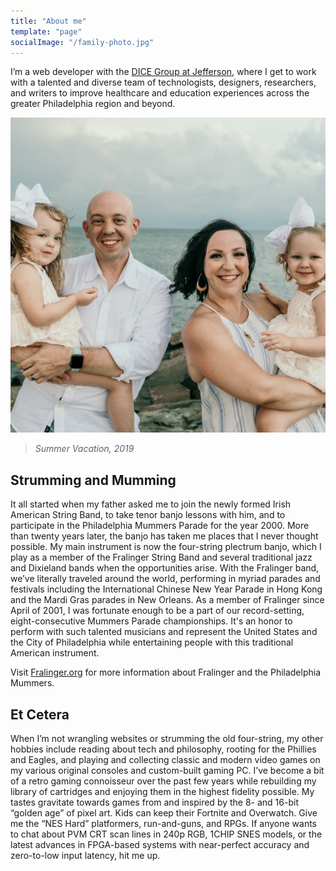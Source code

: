 ```yaml
---
title: "About me"
template: "page"
socialImage: "/family-photo.jpg"
---
```


I’m a web developer with the [DICE Group at Jefferson](https://dicegrp.org), where I get to work with a talented and diverse team of technologists, designers, researchers, and writers to improve healthcare and education experiences across the greater Philadelphia region and beyond.

![Summer Vacation, 2019](/family-photo.jpg "Summer Vacation, 2019")
> _Summer Vacation, 2019_

## Strumming and Mumming

It all started when my father asked me to join the newly formed Irish American String Band, to take tenor banjo lessons with him, and to participate in the Philadelphia Mummers Parade for the year 2000. More than twenty years later, the banjo has taken me places that I never thought possible.
My main instrument is now the four-string plectrum banjo, which I play as a member of the Fralinger String Band and several traditional jazz and Dixieland bands when the opportunities arise. With the Fralinger band, we’ve literally traveled around the world, performing in myriad parades and festivals including the International Chinese New Year Parade in Hong Kong and the Mardi Gras parades in New Orleans. As a member of Fralinger since April of 2001, I was fortunate enough to be a part of our record-setting, eight-consecutive Mummers Parade championships. It's an honor to perform with such talented musicians and represent the United States and the City of Philadelphia while entertaining people with this traditional American instrument.</p>
<p>Visit <a href="http://fralinger.org/">Fralinger.org</a> for more information about Fralinger and the Philadelphia Mummers.

## Et Cetera

When I’m not wrangling websites or strumming the old four-string, my other hobbies include reading about tech and philosophy, rooting for the Phillies and Eagles, and playing and collecting classic and modern video games on my various original consoles and custom-built gaming PC. 
I’ve become a bit of a retro gaming connoisseur over the past few years while rebuilding my library of cartridges and enjoying them in the highest fidelity possible. My tastes gravitate towards games from and inspired by the 8- and 16-bit “golden age” of pixel art. Kids can keep their Fortnite and Overwatch. Give me the “NES Hard” platformers, run-and-guns, and RPGs. If anyone wants to chat about PVM CRT scan lines in 240p RGB, 1CHIP SNES models, or the latest advances in FPGA-based systems with near-perfect accuracy and zero-to-low input latency, hit me up.
